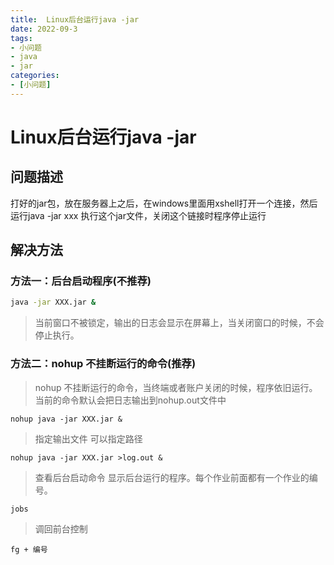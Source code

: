 ```yaml
---
title:  Linux后台运行java -jar
date: 2022-09-3
tags:
- 小问题
- java
- jar
categories:
- [小问题]
---
```


# Linux后台运行java -jar
## 问题描述
打好的jar包，放在服务器上之后，在windows里面用xshell打开一个连接，然后运行java -jar xxx 执行这个jar文件，关闭这个链接时程序停止运行

## 解决方法
### 方法一：后台启动程序(不推荐)
```sh
java -jar XXX.jar &
```
>当前窗口不被锁定，输出的日志会显示在屏幕上，当关闭窗口的时候，不会停止执行。 

### 方法二：nohup 不挂断运行的命令(推荐)
> nohup 不挂断运行的命令，当终端或者账户关闭的时候，程序依旧运行。
> 当前的命令默认会把日志输出到nohup.out文件中 
> 
```shell
nohup java -jar XXX.jar &
```
>指定输出文件 
>可以指定路径

```shell
nohup java -jar XXX.jar >log.out &
```
>查看后台启动命令 
>显示后台运行的程序。每个作业前面都有一个作业的编号。 
```shell
jobs
```

>调回前台控制
>

```shell
fg + 编号
```



